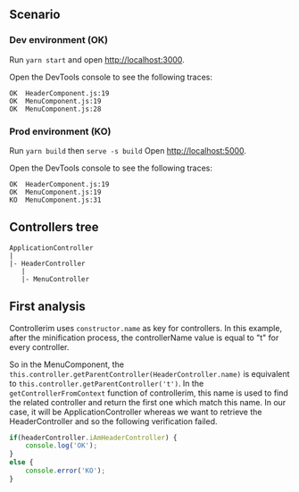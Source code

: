 ## Scenario

### Dev environment (OK)

Run `yarn start` and open [http://localhost:3000](http://localhost:3000).

Open the DevTools console to see the following traces:

```
OK  HeaderComponent.js:19
OK  MenuComponent.js:19
OK  MenuComponent.js:28
```

### Prod environment (KO)

Run `yarn build` then `serve -s build`
Open [http://localhost:5000](http://localhost:5000).

Open the DevTools console to see the following traces:

```
OK  HeaderComponent.js:19
OK  MenuComponent.js:19
KO  MenuComponent.js:31
```

## Controllers tree
```
ApplicationController
|
|- HeaderController
   |
   |- MenuController
```
## First analysis

Controllerim uses `constructor.name` as key for controllers.
In this example, after the minification process, the controllerName value is equal to "t" for every controller.

So in the MenuComponent, the `this.controller.getParentController(HeaderController.name)` is equivalent to  `this.controller.getParentController('t')`.
In the `getControllerFromContext` function of controllerim, this name is used to find the related controller and return the first one which match this name.
In our case, it will be ApplicationController whereas we want to retrieve the HeaderController and so the following verification failed.

```js
if(headerController.iAmHeaderController) {
    console.log('OK');
}
else {
    console.error('KO');
}
```

